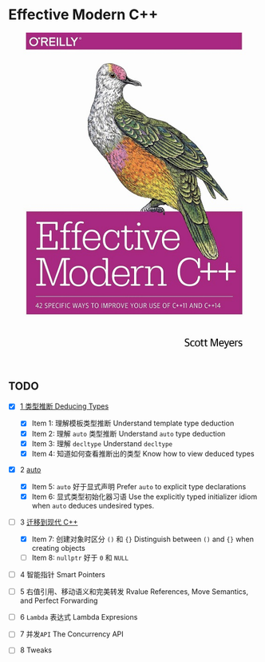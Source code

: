 # Effective Modern C++

![img](https://raw.githubusercontent.com/Ubpa/ImgBed/master/Note/Cpp/EffectiveModernCpp/s27951196.jpg)

## TODO

- [x] [1 类型推断 Deducing Types](https://github.com/Ubpa/Note/blob/master/Cpp/EffectiveModernCpp/notes/C1.md) 
  - [x] Item 1: 理解模板类型推断 Understand template type deduction
  - [x] Item 2: 理解 `auto` 类型推断 Understand `auto` type deduction
  - [x] Item 3: 理解 `decltype` Understand `decltype` 
  - [x] Item 4: 知道如何查看推断出的类型 Know how to view deduced types
- [x] 2 [auto](https://github.com/Ubpa/Note/blob/master/Cpp/EffectiveModernCpp/notes/C2.md) 
  - [x] Item 5: `auto` 好于显式声明 Prefer `auto` to explicit type declarations 
  - [x] Item 6: 显式类型初始化器习语 Use the explicitly typed initializer idiom when `auto` deduces undesired types. 
- [ ] 3 [迁移到现代 C++](https://github.com/Ubpa/Note/blob/master/Cpp/EffectiveModernCpp/notes/C3.md) 
  - [x] Item 7: 创建对象时区分 `()` 和 `{}` Distinguish between `()` and `{}` when creating objects 
  - [ ] Item 8: `nullptr` 好于 `0` 和 `NULL` 
- [ ] 4 智能指针 Smart Pointers
- [ ] 5 右值引用、移动语义和完美转发 Rvalue References, Move Semantics, and Perfect Forwarding
- [ ] 6 `Lambda` 表达式 Lambda Expresions
- [ ] 7 并发`API` The Concurrency API
- [ ] 8 Tweaks

